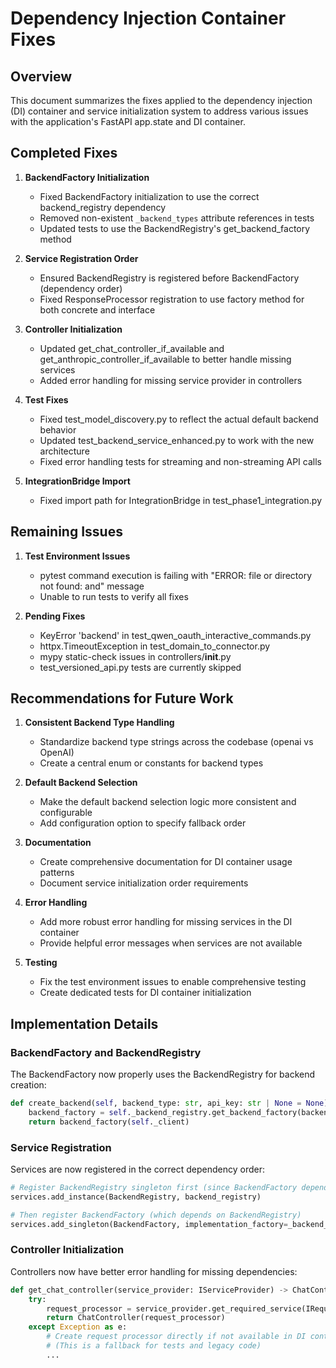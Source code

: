 # Dependency Injection Container Fixes

## Overview

This document summarizes the fixes applied to the dependency injection (DI) container and service initialization system to address various issues with the application's FastAPI app.state and DI container.

## Completed Fixes

1. **BackendFactory Initialization**
   - Fixed BackendFactory initialization to use the correct backend_registry dependency
   - Removed non-existent `_backend_types` attribute references in tests
   - Updated tests to use the BackendRegistry's get_backend_factory method

2. **Service Registration Order**
   - Ensured BackendRegistry is registered before BackendFactory (dependency order)
   - Fixed ResponseProcessor registration to use factory method for both concrete and interface

3. **Controller Initialization**
   - Updated get_chat_controller_if_available and get_anthropic_controller_if_available to better handle missing services
   - Added error handling for missing service provider in controllers

4. **Test Fixes**
   - Fixed test_model_discovery.py to reflect the actual default backend behavior
   - Updated test_backend_service_enhanced.py to work with the new architecture
   - Fixed error handling tests for streaming and non-streaming API calls

5. **IntegrationBridge Import**
   - Fixed import path for IntegrationBridge in test_phase1_integration.py

## Remaining Issues

1. **Test Environment Issues**
   - pytest command execution is failing with "ERROR: file or directory not found: and" message
   - Unable to run tests to verify all fixes

2. **Pending Fixes**
   - KeyError 'backend' in test_qwen_oauth_interactive_commands.py
   - httpx.TimeoutException in test_domain_to_connector.py
   - mypy static-check issues in controllers/__init__.py
   - test_versioned_api.py tests are currently skipped

## Recommendations for Future Work

1. **Consistent Backend Type Handling**
   - Standardize backend type strings across the codebase (openai vs OpenAI)
   - Create a central enum or constants for backend types

2. **Default Backend Selection**
   - Make the default backend selection logic more consistent and configurable
   - Add configuration option to specify fallback order

3. **Documentation**
   - Create comprehensive documentation for DI container usage patterns
   - Document service initialization order requirements

4. **Error Handling**
   - Add more robust error handling for missing services in the DI container
   - Provide helpful error messages when services are not available

5. **Testing**
   - Fix the test environment issues to enable comprehensive testing
   - Create dedicated tests for DI container initialization

## Implementation Details

### BackendFactory and BackendRegistry

The BackendFactory now properly uses the BackendRegistry for backend creation:

```python
def create_backend(self, backend_type: str, api_key: str | None = None) -> LLMBackend:
    backend_factory = self._backend_registry.get_backend_factory(backend_type)
    return backend_factory(self._client)
```

### Service Registration

Services are now registered in the correct dependency order:

```python
# Register BackendRegistry singleton first (since BackendFactory depends on it)
services.add_instance(BackendRegistry, backend_registry)

# Then register BackendFactory (which depends on BackendRegistry)
services.add_singleton(BackendFactory, implementation_factory=_backend_factory)
```

### Controller Initialization

Controllers now have better error handling for missing dependencies:

```python
def get_chat_controller(service_provider: IServiceProvider) -> ChatController:
    try:
        request_processor = service_provider.get_required_service(IRequestProcessor)
        return ChatController(request_processor)
    except Exception as e:
        # Create request processor directly if not available in DI container
        # (This is a fallback for tests and legacy code)
        ...
```

